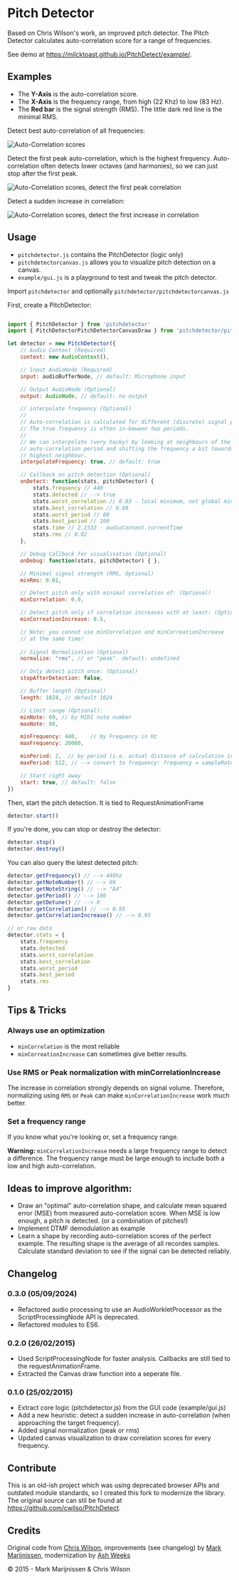 # Pitch Detector

Based on Chris Wilson's work, an improved pitch detector. The Pitch Detector calculates auto-correlation score for a range of frequencies.

See demo at https://milcktoast.github.io/PitchDetect/example/.

## Examples

* The **Y-Axis** is the auto-correlation score. 
* The **X-Axis** is the frequency range, from high (22 
Khz) to low (83 Hz).
* The **Red bar** is the signal strength (RMS). The little dark red line is the minimal RMS.

Detect best auto-correlation of all frequencies:

![Auto-Correlation scores](example/example1.png)

Detect the first peak auto-correlation, which is the highest frequency. Auto-correlation often detects lower octaves (and harmonies), so we can just stop after the first peak. 

![Auto-Correlation scores, detect the first peak correlation](example/example2.png)

Detect a sudden increase in correlation: 

![Auto-Correlation scores, detect the first increase in correlation](example/example3.png)

## Usage

* `pitchdetector.js` contains the PitchDetector (logic only)
* `pitchdetectorcanvas.js` allows you to visualize pitch detection on a canvas.
* `example/gui.js` is a playground to test and tweak the pitch detector.

Import `pitchdetector` and optionally `pitchdetector/pitchdetectorcanvas.js`

First, create a PitchDetector:
```javascript

import { PitchDetector } from 'pitchdetector'
import { PitchDetectorPitchDetectorCanvasDraw } from 'pitchdetector/pitchdetectorcanvas.js'

let detector = new PitchDetector({
	// Audio Context (Required)
	context: new AudioContext(),

	// Input AudioNode (Required)
	input: audioBufferNode, // default: Microphone input

	// Output AudioNode (Optional)
	output: AudioNode, // default: no output

	// interpolate frequency (Optional)
	//
	// Auto-correlation is calculated for different (discrete) signal periods
	// The true frequency is often in-beween two periods.
	//
	// We can interpolate (very hacky) by looking at neighbours of the best 
	// auto-correlation period and shifting the frequency a bit towards the
	// highest neighbour.
	interpolateFrequency: true, // default: true

	// Callback on pitch detection (Optional)
	onDetect: function(stats, pitchDetector) { 
		stats.frequency // 440
		stats.detected // --> true
		stats.worst_correlation // 0.03 - local minimum, not global minimum!
		stats.best_correlation // 0.98
		stats.worst_period // 80
		stats.best_period // 100
		stats.time // 2.2332 - audioContext.currentTime
		stats.rms // 0.02 
	},

	// Debug Callback for visualisation (Optional)
	onDebug: function(stats, pitchDetector) { },

	// Minimal signal strength (RMS, Optional)
	minRms: 0.01,

	// Detect pitch only with minimal correlation of: (Optional)
	minCorrelation: 0.9,

	// Detect pitch only if correlation increases with at least: (Optional)
	minCorreationIncrease: 0.5,

	// Note: you cannot use minCorrelation and minCorreationIncrease
	// at the same time!
 
	// Signal Normalization (Optional)
	normalize: "rms", // or "peak". default: undefined

	// Only detect pitch once: (Optional)
	stopAfterDetection: false,

	// Buffer length (Optional)
	length: 1024, // default 1024

	// Limit range (Optional):
	minNote: 69, // by MIDI note number
	maxNote: 80, 

	minFrequency: 440,    // by Frequency in Hz
	maxFrequency: 20000,

	minPeriod: 2,  // by period (i.e. actual distance of calculation in audio buffer)
	maxPeriod: 512, // --> convert to frequency: frequency = sampleRate / period

	// Start right away
	start: true, // default: false
})
```

Then, start the pitch detection. It is tied to RequestAnimationFrame
```javascript
detector.start()
```

If you're done, you can stop or destroy the detector:
```javascript
detector.stop()
detector.destroy()
```

You can also query the latest detected pitch:
```javascript
detector.getFrequency() // --> 440hz
detector.getNoteNumber() // --> 69
detector.getNoteString() // --> "A4"
detector.getPeriod() // --> 100
detector.getDetune() // --> 0
detector.getCorrelation() // --> 0.95
detector.getCorrelationIncrease() // --> 0.95

// or raw data
detector.stats = {
	stats.frequency
	stats.detected
	stats.worst_correlation
	stats.best_correlation 
	stats.worst_period
	stats.best_period
	stats.rms
}
```

## Tips & Tricks

### Always use an optimization

* `minCorrelation` is the most reliable
* `minCorreationIncrease` can sometimes give better results.

### Use RMS or Peak normalization with minCorrelationIncrease

The increase in correlation strongly depends on signal volume. Therefore, normalizing using `RMS` or `Peak` can make `minCorrelationIncrease` work much better.

### Set a frequency range

If you know what you're looking or, set a frequency range. 

**Warning:** `minCorrelationIncrease` needs a large frequency range to detect a difference. The frequency range must be large enough to include both a low and high auto-correlation.

## Ideas to improve algorithm:

* Draw an "optimal" auto-correlation shape, and calculate mean squared error (MSE) from measured auto-correlation score. When MSE is low enough, a pitch is detected. (or a combination of pitches!)
* Implement DTMF demodulation as example
* Learn a shape by recording auto-correlation scores of the perfect example. The resulting shape is the average of all recordes samples. Calculate standard deviation to see if the signal can be detected reliably.

## Changelog

### 0.3.0 (05/09/2024)

* Refactored audio processing to use an AudioWorkletProcessor as the ScriptProcessingNode API is deprecated.
* Refactored modules to ES6.

### 0.2.0 (26/02/2015)

* Used ScriptProcessingNode for faster analysis. Callbacks are still tied to the requestAnimationFrame.
* Extracted the Canvas draw function into a seperate file.

### 0.1.0 (25/02/2015)

* Extract core logic (pitchdetector.js) from the GUI code (example/gui.js)
* Add a new heuristic: detect a sudden increase in auto-correlation (when approaching the target frequency).
* Added signal normalization (peak or rms)
* Updated canvas visualization to draw correlation scores for every frequency.

## Contribute

This is an old-ish project which was using deprecated browser APIs and outdated module standards, so I created this fork to modernize the library. The original source can stil be found at https://github.com/cwilso/PitchDetect.

## Credits

Original code from [Chris Wilson](https://github.com/cwilso), improvements (see changelog) by [Mark Marijnissen](https://github.com/markmarijnissen), modernization by [Ash Weeks](https://github.com/milcktoast)

© 2015 - Mark Marijnissen & Chris Wilson
